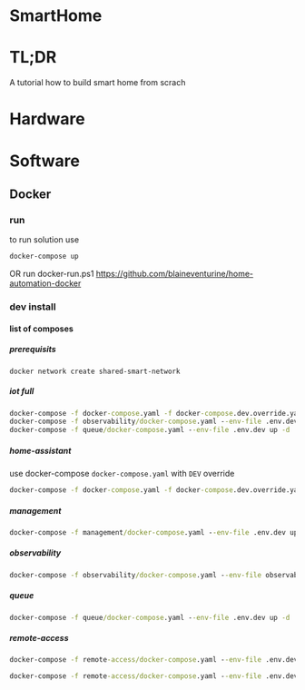 # SmartHome
# TL;DR
A tutorial how to build smart home from scrach
# Hardware

# Software
## Docker
### run
to run solution use 
```cmd
docker-compose up
```
OR run docker-run.ps1
https://github.com/blaineventurine/home-automation-docker

### dev install
#### list of composes

##### prerequisits
```
docker network create shared-smart-network
```

##### iot full
```cmd 
docker-compose -f docker-compose.yaml -f docker-compose.dev.override.yaml --env-file .env.dev up -d
docker-compose -f observability/docker-compose.yaml --env-file .env.dev up -d
docker-compose -f queue/docker-compose.yaml --env-file .env.dev up -d
```

##### home-assistant
use docker-compose `docker-compose.yaml` with `DEV` override
```cmd 
docker-compose -f docker-compose.yaml -f docker-compose.dev.override.yaml --env-file .env.dev up -d
```

##### management
```cmd 
docker-compose -f management/docker-compose.yaml --env-file .env.dev up -d
```


##### observability
```cmd 
docker-compose -f observability/docker-compose.yaml --env-file observability/.env.dev up -d
```

##### queue
```cmd 
docker-compose -f queue/docker-compose.yaml --env-file .env.dev up -d
```

##### remote-access
```cmd 
docker-compose -f remote-access/docker-compose.yaml --env-file .env.dev up -d
```
```cmd force recreate
docker-compose -f remote-access/docker-compose.yaml --env-file .env.dev up -d --force-recreate
```